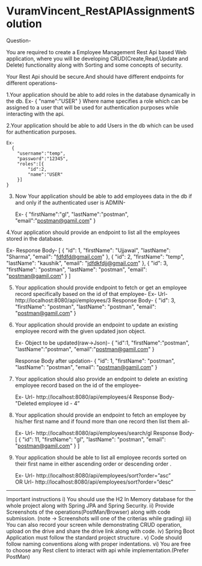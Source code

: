 # VuramVincent_RestAPIAssignmentSolution

Question-

You are required to create a Employee Management Rest Api based Web application, where you will be developing 
CRUD(Create,Read,Update and Delete) functionality 
along with Sorting and some concepts of security.

Your Rest Api should be secure.And should have different endpoints for different operations-

1.Your application should be able to add roles in the database dynamically in the db.
  Ex-
    {
      "name":"USER"
    }
Where name specifies a role which can be assigned to a user that will be used for authentication purposes while interacting with the api.

2.Your application should be able to add Users in the db which can be used for authentication purposes.

    Ex-
      {
        "username":"temp",
        "password":"12345",
        "roles":[{
            "id":2,
            "name":"USER"
        }]
    }

3. Now Your application should be able to add employees data in the db if and only if the authenticated user is ADMIN-
   
    Ex-
      {
        "firstName":"gl",
        "lastName":"postman",
        "email":"postman@gamil.com"
      }
      
4.Your application should provide an endpoint to list all the employees stored in the database.

Ex- 
	Response Body-
  [
      {
          "id": 1,
          "firstName": "Ujjawal",
          "lastName": "Sharma",
          "email": "fdfdfd@gmail.com"
      },
      {
          "id": 2,
          "firstName": "temp",
          "lastName": "kaushik",
          "email": "jdfdkfdjj@gmail.com"
      },
      {
          "id": 3,
          "firstName": "postman",
          "lastName": "postman",
          "email": "postman@gamil.com"
      }
  ]
  
5. Your application should provide endpoint to fetch or get an employee record specifically based on the id of that employee-
      Ex- 	Url- http://localhost:8080/api/employees/3
      Response Body-
      {
          "id": 3,
          "firstName": "postman",
          "lastName": "postman",
          "email": "postman@gamil.com"
      }

6. Your application should provide an endpoint to update an existing employee record with the given updated json object.

      Ex-
        Object to be updated(raw->Json)- 
      {
          "id":1,
          "firstName":"postman",
          "lastName":"postman",
          "email":"postman@gamil.com"
      }

      Response Body after updation-
      {
          "id": 1,
          "firstName": "postman",
          "lastName": "postman",
          "email": "postman@gamil.com"
      }

7. Your application should also provide an endpoint to delete an existing employee record based on the id of the employee-

      Ex-
        Url- http://localhost:8080/api/employees/4
        Response Body-
      "Deleted employee id - 4”

8.  Your application should provide an endpoint to fetch an employee by his/her first name and if found more than one record then list them all-

      Ex-
        Url- http://localhost:8080/api/employees/search/gl
        Response Body-
      [
          {
              "id": 11,
              "firstName": "gl",
              "lastName": "postman",
              "email": "postman@gamil.com"
          }
      ]

9. Your application should be able to list all employee records sorted on their first name in either ascending order or descending order .

      Ex- 
        Url- http://localhost:8080/api/employees/sort?order=”asc”  
             OR
        Url- http://localhost:8080/api/employees/sort?order=”desc”
	


-------------------------------------------------------------------------------------------------------------------------

Important instructions 
i) You should use the H2 In Memory database for the whole project along with Spring JPA and Spring Security.
ii) Provide Screenshots of the operations(PostMan/Browser) along with code submission. (note → Screenshots will one of the criterias while grading)
 iii) You can also record your screen while demonstrating CRUD operation, upload on the drive and share the drive link along with code. 
iv) Spring Boot Application must follow the standard project structure .
v) Code should follow naming conventions along with proper indentations. vi) You are free to choose any Rest client to interact with api while implementation.(Prefer PostMan)

